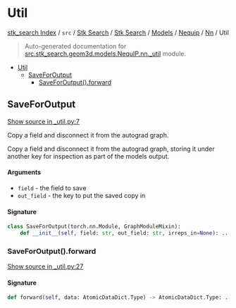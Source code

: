 # Util

[stk_search Index](../../../../../../README.md#stk_search-index) / `src` / [Stk Search](../../../../index.md#stk-search) / [Stk Search](../../../../index.md#stk-search) / [Models](../../index.md#models) / [Nequip](../index.md#nequip) / [Nn](./index.md#nn) / Util

> Auto-generated documentation for [src.stk_search.geom3d.models.NequIP.nn._util](https://github.com/mohammedazzouzi15/STK_search/blob/main/src/stk_search/geom3d/models/NequIP/nn/_util.py) module.

- [Util](#util)
  - [SaveForOutput](#saveforoutput)
    - [SaveForOutput().forward](#saveforoutput()forward)

## SaveForOutput

[Show source in _util.py:7](https://github.com/mohammedazzouzi15/STK_search/blob/main/src/stk_search/geom3d/models/NequIP/nn/_util.py#L7)

Copy a field and disconnect it from the autograd graph.

Copy a field and disconnect it from the autograd graph, storing it under another key for inspection as part of the models output.

#### Arguments

- `field` - the field to save
- `out_field` - the key to put the saved copy in

#### Signature

```python
class SaveForOutput(torch.nn.Module, GraphModuleMixin):
    def __init__(self, field: str, out_field: str, irreps_in=None): ...
```

### SaveForOutput().forward

[Show source in _util.py:27](https://github.com/mohammedazzouzi15/STK_search/blob/main/src/stk_search/geom3d/models/NequIP/nn/_util.py#L27)

#### Signature

```python
def forward(self, data: AtomicDataDict.Type) -> AtomicDataDict.Type: ...
```